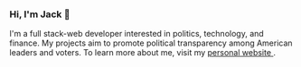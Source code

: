 ### Hi, I'm Jack 👋

I'm a full stack-web developer interested in politics, technology, and finance. My projects aim to promote political transparency among American leaders and voters. To learn more about me, visit my <a href="jmccain.com"> personal website </a>.
<!--
**jackmccain/jackmccain** is a ✨ _special_ ✨ repository because its `README.md` (this file) appears on your GitHub profile.

Here are some ideas to get you started:

- 🔭 I’m currently working on ...
- 🌱 I’m currently learning ...
- 👯 I’m looking to collaborate on ...
- 🤔 I’m looking for help with ...
- 💬 Ask me about ...
- 📫 How to reach me: ...
- 😄 Pronouns: ...
- ⚡ Fun fact: ...
-->
